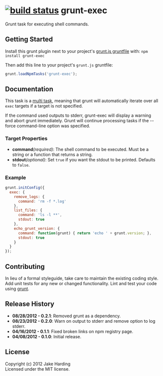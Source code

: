 [![build status](https://secure.travis-ci.org/jharding/grunt-exec.png)](http://travis-ci.org/jharding/grunt-exec)
grunt-exec
==========

Grunt task for executing shell commands.

Getting Started
---------------

Install this grunt plugin next to your project's [grunt.js gruntfile][getting_started] with: `npm install grunt-exec`

Then add this line to your project's `grunt.js` gruntfile:

```javascript
grunt.loadNpmTasks('grunt-exec');
```

[grunt]: https://github.com/cowboy/grunt
[getting_started]: https://github.com/cowboy/grunt/blob/master/docs/getting_started.md

Documentation
-------------

This task is a [multi task][types_of_tasks], meaning that grunt will automatically iterate over all `exec` targets if a target is not specified.

If the command used outputs to stderr, grunt-exec will display a warning and abort grunt immediately. Grunt will continue processing tasks if the --force command-line option was specified.

[types_of_tasks]: https://github.com/cowboy/grunt/blob/master/docs/types_of_tasks.md

### Target Properties

*   __command__*(required)*: The shell command to be executed. Must be a string or a function that returns a string.
*   __stdout__*(optional)*: Set `true` if you want the stdout to be printed. Defaults to `false`.

### Example

```javascript
grunt.initConfig({
  exec: {
    remove_logs: {
      command: 'rm -f *.log'
    },
    list_files: {
      command: 'ls -l **',
      stdout: true
    },
    echo_grunt_version: {
      command: function(grunt) { return 'echo ' + grunt.version; },
      stdout: true
    }
  }
});
```

Contributing
------------

In lieu of a formal styleguide, take care to maintain the existing coding style. Add unit tests for any new or changed functionality. Lint and test your code using [grunt][grunt].

Release History
---------------

*   __08/28/2012 - 0.2.1__: Removed grunt as a dependency.
*   __08/23/2012 - 0.2.0__: Warn on output to stderr and remove option to log stderr. 
*   __04/16/2012 - 0.1.1__: Fixed broken links on npm registry page.
*   __04/08/2012 - 0.1.0__: Initial release.

License
-------

Copyright (c) 2012 Jake Harding  
Licensed under the MIT license.
